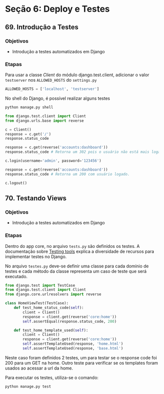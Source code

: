 # Seção 6: Deploy e Testes

## 69. Introdução a Testes

### Objetivos

* Introdução a testes automatizados em Django

### Etapas

Para usar a classe *Client* do módulo django.test.client, adicionar o valor `testserver` nos `ALLOWED_HOSTS` do `settings.py`

```Python
ALLOWED_HOSTS = ['localhost', 'testserver']
```

No shell do Django, é possível realizar alguns testes

```Bash
python manage.py shell
```

```Python
from django.test.client import Client
from django.urls.base import reverse

c = Client()
response = c.get('/')
response.status_code

response = c.get(reverse('accounts:dashboard'))
response.status_code # Retorna um 302 pois o usuário não está mais logado.

c.login(username='admin', password='123456')

response = c.get(reverse('accounts:dashboard'))
response.status_code # Retorna um 200 com usuário logado.

c.logout()
```

## 70. Testando Views

### Objetivos

* Introdução a testes automatizados em Django

### Etapas

Dentro do app core, no arquivo `tests.py` são definidos os testes. A documentação sobre [Testing tools](https://docs.djangoproject.com/pt-br/1.11/topics/testing/tools/) explica a diversidade de recursos para implementar testes no Django.


No arquivo `testes.py` deve-se definir uma classe para cada domínio de testes e cada método da classe representa um caso de teste que será executado.

```Python
from django.test import TestCase
from django.test.client import Client
from django.core.urlresolvers import reverse

class HomeViewTest(TestCase):
    def test_home_status_code(self):
        client = Client()
        response = client.get(reverse('core:home'))
        self.assertEqual(response.status_code, 200)

    def test_home_template_used(self):
        client = Client()
        response = client.get(reverse('core:home'))
        self.assertTemplateUsed(response, 'home.html')
        self.assertTemplateUsed(response, 'base.html')
```

Neste caso foram definidos 2 testes, um para testar se o response code foi 200 para um GET na home. Outro teste para verificar se os templates foram usados ao acessar a url da home. 

Para executar os testes, utiliza-se o comando:

```Bash
python manage.py test
```